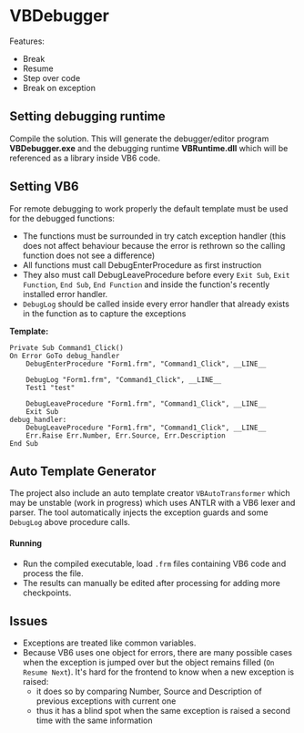 # VBDebugger

Features:
 - Break
 - Resume
 - Step over code
 - Break on exception

## Setting debugging runtime
Compile the solution. This will generate the debugger/editor program **VBDebugger.exe** and the debugging runtime **VBRuntime.dll** which will be referenced as a library inside VB6 code.

## Setting VB6
For remote debugging to work properly the default template must be used for the debugged functions:
 - The functions must be surrounded in try catch exception handler (this does not affect behaviour because the error is rethrown so the calling function does not see a difference)
 - All functions must call DebugEnterProcedure as first instruction
 - They also must call DebugLeaveProcedure before every `Exit Sub`, `Exit Function`, `End Sub`, `End Function` and inside the function's recently installed error handler.
 - `DebugLog` should be called inside every error handler that already exists in the function as to capture the exceptions 

**Template:**
```
Private Sub Command1_Click()
On Error GoTo debug_handler
    DebugEnterProcedure "Form1.frm", "Command1_Click", __LINE__

    DebugLog "Form1.frm", "Command1_Click", __LINE__
    Test1 "test"
    
    DebugLeaveProcedure "Form1.frm", "Command1_Click", __LINE__
    Exit Sub
debug_handler:
    DebugLeaveProcedure "Form1.frm", "Command1_Click", __LINE__
    Err.Raise Err.Number, Err.Source, Err.Description
End Sub
```

## Auto Template Generator
The project also include an auto template creator `VBAutoTransformer` which may be unstable (work in progress) which uses ANTLR with a VB6 lexer and parser.
The tool automatically injects the exception guards and some `DebugLog` above procedure calls.

#### Running
  - Run the compiled executable, load `.frm` files containing VB6 code and process the file.
  - The results can manually be edited after processing for adding more checkpoints.


## Issues
 - Exceptions are treated like common variables.
 - Because VB6 uses one object for errors, there are many possible cases when the exception is jumped over but the object remains filled (`On Resume Next`). It's hard for the frontend to know when a new exception is raised:
   - it does so by comparing Number, Source and Description of previous exceptions with current one
   - thus it has a blind spot when the same exception is raised a second time with the same information 

